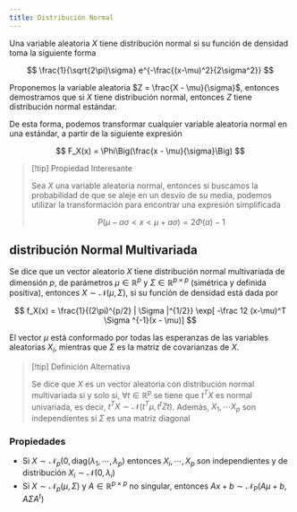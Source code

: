 ```yaml
---
title: Distribución Normal
---
```


Una variable aleatoria $X$ tiene distribución normal si su función de densidad toma la siguiente forma

$$
\frac{1}{\sqrt{2\pi}\sigma} e^{-\frac{(x-\mu)^2}{2\sigma^2}}
$$

Proponemos la variable aleatoria $Z = \frac{X - \mu}{\sigma}$, entonces demostramos que si $X$ tiene distribución normal, entonces $Z$ tiene distribución normal estándar.

De esta forma, podemos transformar cualquier variable aleatoria normal en una estándar, a partir de la siguiente expresión

$$
F_X(x) = \Phi\Big(\frac{x - \mu}{\sigma}\Big)
$$

> [!tip] Propiedad Interesante
> 
> Sea $X$ una variable aleatoria normal, entonces si buscamos la probabilidad de que se aleje en un desvío de su media, podemos utilizar la transformación para encontrar una expresión simplificada
> 
> $$
> P(\mu - a\sigma < x < \mu + a\sigma) = 2\Phi(a) - 1
> $$

## distribución Normal Multivariada

Se dice que un vector aleatorio $X$ tiene distribución normal multivariada de dimensión $p$, de parámetros $\mu \in \mathbb{R}^p$ y $\Sigma \in \mathbb{R}^{p \times p}$ (simétrica y definida positiva), entonces $X \sim \mathcal N(\mu, \Sigma)$, si su función de densidad está dada por

$$
f_X(x) = \frac{1}{(2\pi)^{p/2} | \Sigma |^{1/2}} \exp[ -\frac 12 (x-\mu)^T \Sigma ^{-1}(x - \mu)]
$$

El vector $\mu$ está conformado por todas las esperanzas de las variables aleatorias $X_i$, mientras que $\Sigma$ es la matriz de covarianzas de $X$.

> [!tip] Definición Alternativa
> 
> Se dice que $X$ es un vector aleatoria con distribución normal multivariada si y solo si, $\forall t \in \mathbb{R}^p$ se tiene que $t^T X$ es normal univariada, es decir, $t^T X \sim \mathcal N(t^T\mu, t^t Z t)$. Además, $X_1, \cdots X_p$ son independientes si $\Sigma$ es una matriz diagonal

### Propiedades

- Si $X \sim \mathcal N_p(0, \text{diag}(\lambda_1, \cdots, \lambda_p)$ entonces $X_i, \cdots, X_p$ son independientes y de distribución $X_i \sim \mathcal N(0, \lambda_i)$
- Si $X \sim \mathcal N_p(\mu, \Sigma)$ y $A \in \mathbb{R}^{p \times p}$ no singular, entonces $Ax + b \sim \mathcal N_P(A\mu + b, A \Sigma A^t)$
